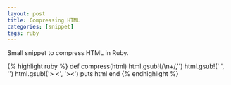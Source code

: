 ```yaml
---
layout: post
title: Compressing HTML
categories: [snippet]
tags: ruby
---
```


Small snippet to compress HTML in Ruby. 

{% highlight ruby %}
def compress(html)
  html.gsub!(/\n+/,'')
  html.gsub!('  ', '')
  html.gsub!('> <', '><')
  puts html
end
{% endhighlight %}
